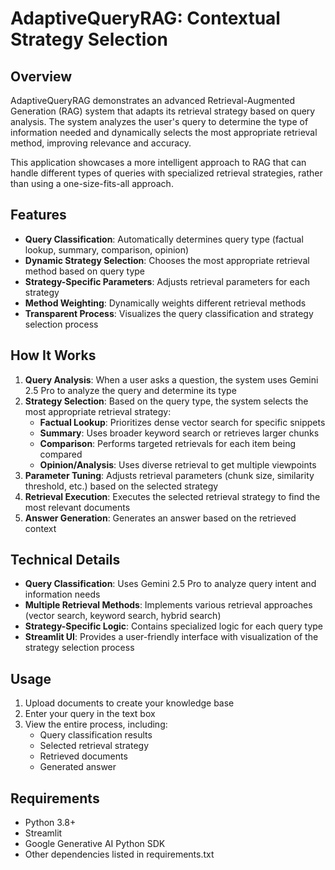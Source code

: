 # AdaptiveQueryRAG: Contextual Strategy Selection

## Overview

AdaptiveQueryRAG demonstrates an advanced Retrieval-Augmented Generation (RAG) system that adapts its retrieval strategy based on query analysis. The system analyzes the user's query to determine the type of information needed and dynamically selects the most appropriate retrieval method, improving relevance and accuracy.

This application showcases a more intelligent approach to RAG that can handle different types of queries with specialized retrieval strategies, rather than using a one-size-fits-all approach.

## Features

- **Query Classification**: Automatically determines query type (factual lookup, summary, comparison, opinion)
- **Dynamic Strategy Selection**: Chooses the most appropriate retrieval method based on query type
- **Strategy-Specific Parameters**: Adjusts retrieval parameters for each strategy
- **Method Weighting**: Dynamically weights different retrieval methods
- **Transparent Process**: Visualizes the query classification and strategy selection process

## How It Works

1. **Query Analysis**: When a user asks a question, the system uses Gemini 2.5 Pro to analyze the query and determine its type
2. **Strategy Selection**: Based on the query type, the system selects the most appropriate retrieval strategy:
   - **Factual Lookup**: Prioritizes dense vector search for specific snippets
   - **Summary**: Uses broader keyword search or retrieves larger chunks
   - **Comparison**: Performs targeted retrievals for each item being compared
   - **Opinion/Analysis**: Uses diverse retrieval to get multiple viewpoints
3. **Parameter Tuning**: Adjusts retrieval parameters (chunk size, similarity threshold, etc.) based on the selected strategy
4. **Retrieval Execution**: Executes the selected retrieval strategy to find the most relevant documents
5. **Answer Generation**: Generates an answer based on the retrieved context

## Technical Details

- **Query Classification**: Uses Gemini 2.5 Pro to analyze query intent and information needs
- **Multiple Retrieval Methods**: Implements various retrieval approaches (vector search, keyword search, hybrid search)
- **Strategy-Specific Logic**: Contains specialized logic for each query type
- **Streamlit UI**: Provides a user-friendly interface with visualization of the strategy selection process

## Usage

1. Upload documents to create your knowledge base
2. Enter your query in the text box
3. View the entire process, including:
   - Query classification results
   - Selected retrieval strategy
   - Retrieved documents
   - Generated answer

## Requirements

- Python 3.8+
- Streamlit
- Google Generative AI Python SDK
- Other dependencies listed in requirements.txt
